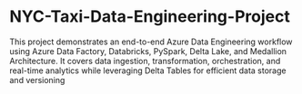 # NYC-Taxi-Data-Engineering-Project
This project demonstrates an end-to-end Azure Data Engineering workflow using Azure Data Factory, Databricks, PySpark, Delta Lake, and Medallion Architecture. It covers data ingestion, transformation, orchestration, and real-time analytics while leveraging Delta Tables for efficient data storage and versioning
